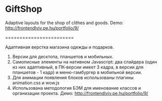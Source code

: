 # GiftShop
Adaptive layouts for the shop of clithes and goods.
Demo: http://frontendlviv.pe.hu/portfolio/9/

========================

Адаптивная верстка магазина одежды и подарков.
1. Версии для десктопа, планшетов и мобильных.
2. Самописные элементы на нативном Javascript: два слайдера (один из них адаптивный, в ПК-версии имеет 3 кадра, в версии для планшетов - 1 кадр) и меню-гамбургер в мобильной версии.
3. Для анимации появления блоков использованы плагины animation.css и wow.js
4. Использована методология БЭМ для именование классов и организации проекта. 
Демо: http://frontendlviv.pe.hu/portfolio/9/
